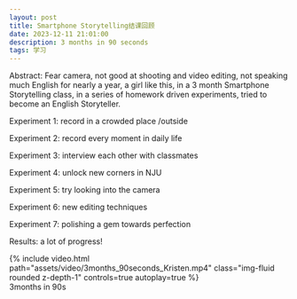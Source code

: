 ```yaml
---
layout: post
title: Smartphone Storytelling结课回顾
date: 2023-12-11 21:01:00
description: 3 months in 90 seconds
tags: 学习
---
```

Abstract: Fear camera, not good at shooting and video editing, not speaking much English for nearly a year, a girl like this, in a 3 month Smartphone Storytelling class, in a series of homework driven experiments, tried to become an English Storyteller.

Experiment 1: record in a crowded place /outside

Experiment 2: record every moment in daily life

Experiment 3: interview each other with classmates

Experiment 4: unlock new corners in NJU

Experiment 5: try looking into the camera

Experiment 6: new editing techniques

Experiment 7: polishing a gem towards perfection

Results: a lot of progress!

<div class="row mt-3">
    <div class="col-sm mt-3 mt-md-0">
        {% include video.html path="assets/video/3months_90seconds_Kristen.mp4" class="img-fluid rounded z-depth-1" controls=true autoplay=true %}
    </div>
</div>
<div class="caption">
    3months in 90s
</div>
